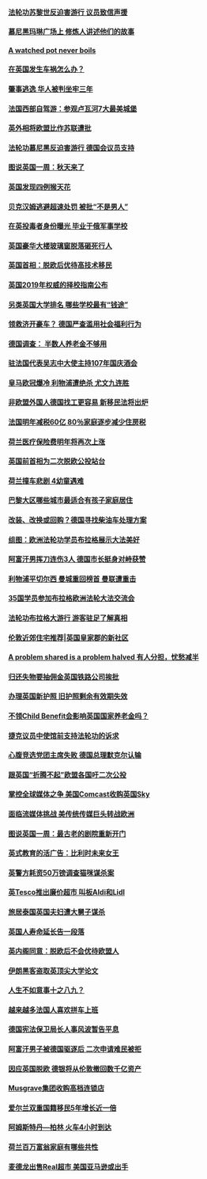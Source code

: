 #### [法轮功苏黎世反迫害游行 议员致信声援](../pages/nsc974/n10767250.md?t=10080632) 

#### [慕尼黑玛琳广场上 修炼人讲述他们的故事](../pages/nsc974/n10762990.md?t=10080632) 

#### [A watched pot never boils](../pages/nsc974/n10763822.md?t=10080632) 

#### [在英国发生车祸怎么办？](../pages/nsc974/n10763811.md?t=10080632) 

#### [肇事逃逸 华人被判坐牢三年](../pages/nsc974/n10763799.md?t=10080632) 

#### [法国西部自驾游：参观卢瓦河7大最美城堡](../pages/nsc974/n10760218.md?t=10080632) 

#### [英外相将欧盟比作苏联遭批](../pages/nsc974/n10761274.md?t=10080632) 

#### [法轮功慕尼黑反迫害游行 德国会议员支持](../pages/nsc974/n10760664.md?t=10080632) 

#### [图说英国一周：秋天来了](../pages/nsc974/n10761380.md?t=10080632) 

#### [英国发现四例猴天花](../pages/nsc974/n10761362.md?t=10080632) 

#### [贝克汉姆逃避超速处罚 被批“不是男人”](../pages/nsc974/n10761349.md?t=10080632) 

#### [在英投毒者身份曝光 毕业于俄军事学校](../pages/nsc974/n10761338.md?t=10080632) 

#### [英国豪华大楼玻璃窗脱落砸死行人](../pages/nsc974/n10761334.md?t=10080632) 

#### [英国首相：脱欧后优待高技术移民](../pages/nsc974/n10761323.md?t=10080632) 

#### [英国2019年权威的择校指南公布](../pages/nsc974/n10761253.md?t=10080632) 

#### [另类英国大学排名 哪些学校最有“钱途”](../pages/nsc974/n10760972.md?t=10080632) 

#### [领救济开豪车？ 德国严查滥用社会福利行为](../pages/nsc974/n10760730.md?t=10080632) 

#### [德国调查：  半数人养老金不够用](../pages/nsc974/n10760552.md?t=10080632) 

#### [驻法国代表吴志中大使主持107年国庆酒会](../pages/nsc974/n10760458.md?t=10080632) 

#### [皇马欧冠爆冷 利物浦遭绝杀 尤文九连胜](../pages/nsc974/n10759476.md?t=10080632) 

#### [非欧盟外国人德国找工更容易 新移民法将出炉](../pages/nsc974/n10758904.md?t=10080632) 

#### [法国明年减税60亿 80％家庭逐步减少住房税](../pages/nsc974/n10758112.md?t=10080632) 

#### [荷兰医疗保险费明年将再次上涨](../pages/nsc974/n10758614.md?t=10080632) 

#### [英国前首相为二次脱欧公投站台](../pages/nsc974/n10756382.md?t=10080632) 

#### [荷兰撞车悲剧 4幼童遇难](../pages/nsc974/n10758529.md?t=10080632) 

#### [巴黎大区哪些城市最适合有孩子家庭居住](../pages/nsc974/n10758451.md?t=10080632) 

#### [改装、改换或回购？德国寻找柴油车处理方案](../pages/nsc974/n10755781.md?t=10080632) 

#### [组图：欧洲法轮功学员布拉格展示大法美好](../pages/nsc974/n10756084.md?t=10080632) 

#### [阿富汗男挥刀连伤3人 德国市长挺身对峙获赞](../pages/nsc974/n10755624.md?t=10080632) 

#### [利物浦平切尔西 曼城重回榜首 曼联遭重击](../pages/nsc974/n10752442.md?t=10080632) 

#### [35国学员参加布拉格欧洲法轮大法交流会](../pages/nsc974/n10751371.md?t=10080632) 

#### [法轮功布拉格大游行 游客驻足了解真相](../pages/nsc974/n10749360.md?t=10080632) 

#### [伦敦近郊住宅推荐|英国皇家郡的新社区](../pages/nsc974/n10748402.md?t=10080632) 

#### [A problem shared is a problem halved 有人分担，忧愁减半](../pages/nsc974/n10748007.md?t=10080632) 

#### [归还失物要抽佣金英国铁路公司挨批](../pages/nsc974/n10747998.md?t=10080632) 

#### [办理英国新护照 旧护照剩余有效期失效](../pages/nsc974/n10747991.md?t=10080632) 

#### [不领Child Benefit会影响英国国家养老金吗？](../pages/nsc974/n10747977.md?t=10080632) 

#### [捷克议员中使馆前支持法轮功的诉求](../pages/nsc974/n10747691.md?t=10080632) 

#### [心腹竞选党团主席失败 德国总理默克尔认输](../pages/nsc974/n10746576.md?t=10080632) 

#### [跟英国“折腾不起”欧盟各国吁二次公投](../pages/nsc974/n10746245.md?t=10080632) 

#### [掌控全球媒体之争 美国Comcast收购英国Sky](../pages/nsc974/n10746184.md?t=10080632) 

#### [面临流媒体挑战 美传统传媒巨头转战欧洲](../pages/nsc974/n10746233.md?t=10080632) 

#### [图说英国一周：最古老的剧院重新开门](../pages/nsc974/n10746284.md?t=10080632) 

#### [英式教育的活广告：比利时未来女王](../pages/nsc974/n10746280.md?t=10080632) 

#### [英警方耗资50万镑调查猫咪谋杀案](../pages/nsc974/n10746272.md?t=10080632) 

#### [英Tesco推出廉价超市 叫板Aldi和Lidl](../pages/nsc974/n10746265.md?t=10080632) 

#### [旅居泰国英国夫妇遭大舅子谋杀](../pages/nsc974/n10746263.md?t=10080632) 

#### [英国人寿命延长告一段落](../pages/nsc974/n10746259.md?t=10080632) 

#### [英内阁同意：脱欧后不会优待欧盟人](../pages/nsc974/n10746255.md?t=10080632) 

#### [伊朗黑客盗取英顶尖大学论文](../pages/nsc974/n10746250.md?t=10080632) 

#### [人生不如意事十之八九？](../pages/nsc974/n10745399.md?t=10080632) 

#### [越来越多法国人喜欢拼车上班](../pages/nsc974/n10743007.md?t=10080632) 

#### [德国宪法保卫局长人事风波暂告平息](../pages/nsc974/n10742793.md?t=10080632) 

#### [阿富汗男子被德国驱逐后 二次申请难民被拒](../pages/nsc974/n10742927.md?t=10080632) 

#### [因应英国脱欧 德银将从伦敦撤回数千亿资产](../pages/nsc974/n10739653.md?t=10080632) 

#### [Musgrave集团收购高档连锁店](../pages/nsc974/n10740570.md?t=10080632) 

#### [爱尔兰双重国籍移民5年增长近一倍](../pages/nsc974/n10740498.md?t=10080632) 

#### [阿姆斯特丹—柏林 火车4小时到达](../pages/nsc974/n10740435.md?t=10080632) 

#### [荷兰百万富翁家庭有哪些共性](../pages/nsc974/n10740251.md?t=10080632) 

#### [麦德龙出售Real超市  美国亚马逊或出手](../pages/nsc974/n10739571.md?t=10080632) 

